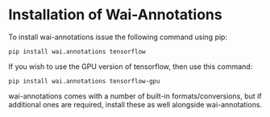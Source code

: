 # Installation of Wai-Annotations

To install wai-annotations issue the following command using pip:

```
pip install wai.annotations tensorflow
```

If you wish to use the GPU version of tensorflow, then use this command:

```
pip install wai.annotations tensorflow-gpu
```

wai-annotations comes with a number of built-in formats/conversions, but if additional ones are required, install
these as well alongside wai-annotations.
